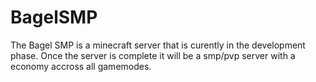 # BagelSMP

The Bagel SMP is a minecraft server that is curently in the development phase. Once the server is complete it will be a smp/pvp server with a economy accross all gamemodes.
